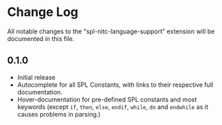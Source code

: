 # Change Log

All notable changes to the "spl-nitc-language-support" extension will be documented in this file.

## 0.1.0

- Initial release
- Autocomplete for all SPL Constants, with links to their respective full documentation.
- Hover-documentation for pre-defined SPL constants and most keywords (except `if`, `then`, `else`, `endif`, `while`, `do` and `endwhile` as it causes problems in parsing.)